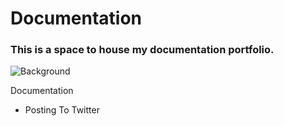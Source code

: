 # Documentation
### This is a space to house my documentation portfolio.

![Background](https://github.com/dandevins/images/blob/main/background.png?raw=true)

Documentation
- Posting To Twitter


